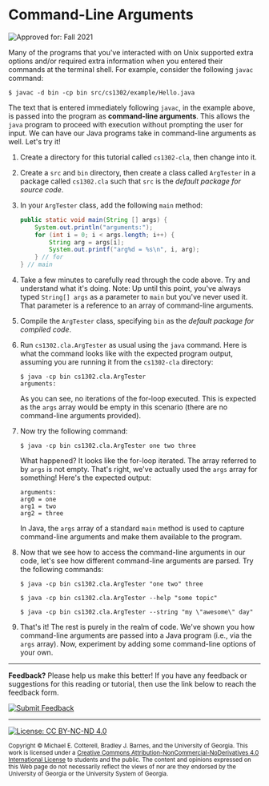 # Command-Line Arguments

![Approved for: Fall 2021](https://img.shields.io/badge/Approved%20for-Fall%202021-blue)

Many of the programs that you've interacted with on Unix supported extra options
and/or required extra information when you entered their commands at the terminal
shell. For example, consider the following `javac` command:

```
$ javac -d bin -cp bin src/cs1302/example/Hello.java
```

The text that is entered immediately following `javac`, in the example above, is
passed into the program as __command-line arguments__. This allows the `java` program
to proceed with execution without prompting the user for input. We can have our Java
programs take in command-line arguments as well. Let's try it!

1. Create a directory for this tutorial called `cs1302-cla`, then change into it.

1. Create a `src` and `bin` directory, then create a class called `ArgTester` in 
   a package called `cs1302.cla` such that `src` is the _default package for source code_.
   
1. In your `ArgTester` class, add the following `main` method:

   ```java
   public static void main(String [] args) {
       System.out.println("arguments:");
       for (int i = 0; i < args.length; i++) {
           String arg = args[i];
           System.out.printf("arg%d = %s\n", i, arg);
       } // for
   } // main
   ```
   
1. Take a few minutes to carefully read through the code above. Try and understand what it's doing.
   Note: Up until this point, you've always typed `String[] args` as a parameter to `main` but you've
   never used it. That parameter is a reference to an array of command-line arguments.

1. Compile the `ArgTester` class, specifying `bin` as the _default package for compiled code_.

1. Run `cs1302.cla.ArgTester` as usual using the `java` command. Here is what the command looks
   like with the expected program output, assuming you are running it from the `cs1302-cla`
   directory: 
   
   ```
   $ java -cp bin cs1302.cla.ArgTester
   arguments:
   ```
   
   As you can see, no iterations of the for-loop executed. This is expected as the `args` array would
   be empty in this scenario (there are no command-line arguments provided).  
   
1. Now try the following command:

   ```
   $ java -cp bin cs1302.cla.ArgTester one two three
   ```
   
   What happened? It looks like the for-loop iterated. The array referred to by `args` is not
   empty. That's right, we've actually used the `args` array for something! Here's the
   expected output:
   
   ```
   arguments:
   arg0 = one
   arg1 = two
   arg2 = three
   ```
   
   In Java, the `args` array of a standard `main` method is used to capture command-line
   arguments and make them available to the program.
   
1. Now that we see how to access the command-line arguments in our code, let's see how
   different command-line arguments are parsed. Try the following commands:
   
   ```
   $ java -cp bin cs1302.cla.ArgTester "one two" three
   ```
   
   ```
   $ java -cp bin cs1302.cla.ArgTester --help "some topic"
   ```
   
   ```
   $ java -cp bin cs1302.cla.ArgTester --string "my \"awesome\" day"
   ```
   
2. That's it! The rest is purely in the realm of code. We've shown you how command-line
   arguments are passed into a Java program (i.e., via the `args` array). Now, experiment
   by adding some command-line options of your own.
   
   
<hr/>

**Feedback?** 
Please help us make this better!
If you have any feedback or suggestions for this reading or tutorial, then use 
the link below to reach the feedback form.

[![Submit Feedback](https://img.shields.io/badge/-Submit&nbsp;Feedback-red.svg?style=for-the-badge)](https://docs.google.com/forms/d/e/1FAIpQLSfBgZM_-G-9nKmX7F83k0Tgp1OlqBnrkt6vsxlIqLypc_keUQ/viewform?usp=pp_url&entry.1081181680=cs1302-cla&entry.1901270436=https://github.com/cs1302uga/cs1302-tutorials/blob/master/cla/cla.md)

<hr/>

[![License: CC BY-NC-ND 4.0](https://img.shields.io/badge/License-CC%20BY--NC--ND%204.0-lightgrey.svg)](http://creativecommons.org/licenses/by-nc-nd/4.0/)

<small>
Copyright &copy; Michael E. Cotterell, Bradley J. Barnes, and the University of Georgia.
This work is licensed under a <a rel="license" href="http://creativecommons.org/licenses/by-nc-nd/4.0/">Creative Commons Attribution-NonCommercial-NoDerivatives 4.0 International License</a> to students and the public.
The content and opinions expressed on this Web page do not necessarily reflect the views of nor are they endorsed by the University of Georgia or the University System of Georgia.
</small>
